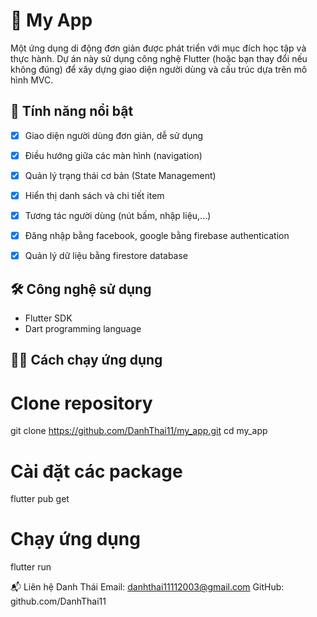 # 📱 My App

Một ứng dụng di động đơn giản được phát triển với mục đích học tập và thực hành. Dự án này sử dụng công nghệ Flutter (hoặc bạn thay đổi nếu không đúng) để xây dựng giao diện người dùng và cấu trúc dựa trên mô hình MVC.

## 🚀 Tính năng nổi bật

- [x] Giao diện người dùng đơn giản, dễ sử dụng
- [x] Điều hướng giữa các màn hình (navigation)
- [x] Quản lý trạng thái cơ bản (State Management)
- [x] Hiển thị danh sách và chi tiết item
- [x] Tương tác người dùng (nút bấm, nhập liệu,...)
- [x] Đăng nhập bằng facebook, google bằng firebase authentication
- [x] Quản lý dữ liệu bằng firestore database 


## 🛠️ Công nghệ sử dụng

- Flutter SDK
- Dart programming language


## 🧑‍💻 Cách chạy ứng dụng
# Clone repository
git clone https://github.com/DanhThai11/my_app.git
cd my_app

# Cài đặt các package
flutter pub get

# Chạy ứng dụng
flutter run

📬 Liên hệ
Danh Thái
Email: danhthai11112003@gmail.com
GitHub: github.com/DanhThai11


